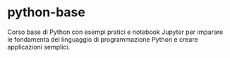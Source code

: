 # python-base
Corso base di Python con esempi pratici e notebook Jupyter per imparare le fondamenta del linguaggio di programmazione Python e creare applicazioni semplici.
